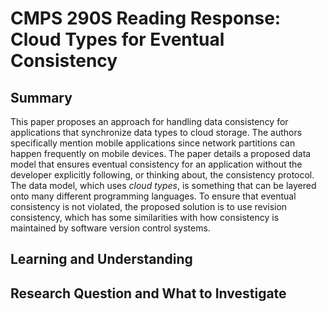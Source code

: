 # CMPS 290S Reading Response: Cloud Types for Eventual Consistency

## Summary
This paper proposes an approach for handling data consistency for applications that synchronize data types to cloud storage. The authors specifically mention mobile applications since network partitions can happen frequently on mobile devices. The paper details a proposed data model that ensures eventual consistency for an application without the developer explicitly following, or thinking about, the consistency protocol. The data model, which uses *cloud types*, is something that can be layered onto many different programming languages. To ensure that eventual consistency is not violated, the proposed solution is to use revision consistency, which has some similarities with how consistency is maintained by software version control systems.

## Learning and Understanding


## Research Question and What to Investigate

